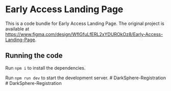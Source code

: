 
  # Early Access Landing Page

  This is a code bundle for Early Access Landing Page. The original project is available at https://www.figma.com/design/WfIGfuLfERL2xYDUROkOz8/Early-Access-Landing-Page.

  ## Running the code

  Run `npm i` to install the dependencies.

  Run `npm run dev` to start the development server.
  #   D a r k S p h e r e - R e g i s t r a t i o n  
 #   D a r k S p h e r e - R e g i s t r a t i o n  
 